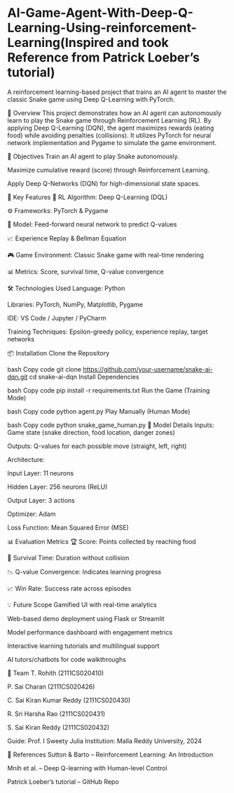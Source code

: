 # AI-Game-Agent-With-Deep-Q-Learning-Using-reinforcement-Learning(Inspired and took Reference from Patrick Loeber’s tutorial)
A reinforcement learning-based project that trains an AI agent to master the classic Snake game using Deep Q-Learning with PyTorch.

🧠 Overview
This project demonstrates how an AI agent can autonomously learn to play the Snake game through Reinforcement Learning (RL). By applying Deep Q-Learning (DQN), the agent maximizes rewards (eating food) while avoiding penalties (collisions). It utilizes PyTorch for neural network implementation and Pygame to simulate the game environment.

🎯 Objectives
Train an AI agent to play Snake autonomously.

Maximize cumulative reward (score) through Reinforcement Learning.

Apply Deep Q-Networks (DQN) for high-dimensional state spaces.

🔑 Key Features
🧠 RL Algorithm: Deep Q-Learning (DQL)

⚙️ Frameworks: PyTorch & Pygame

🧠 Model: Feed-forward neural network to predict Q-values

📈 Experience Replay & Bellman Equation

🎮 Game Environment: Classic Snake game with real-time rendering

📊 Metrics: Score, survival time, Q-value convergence

🛠️ Technologies Used
Language: Python

Libraries: PyTorch, NumPy, Matplotlib, Pygame

IDE: VS Code / Jupyter / PyCharm

Training Techniques: Epsilon-greedy policy, experience replay, target networks

📦 Installation
Clone the Repository

bash
Copy code
git clone https://github.com/your-username/snake-ai-dqn.git
cd snake-ai-dqn
Install Dependencies

bash
Copy code
pip install -r requirements.txt
Run the Game (Training Mode)

bash
Copy code
python agent.py
Play Manually (Human Mode)

bash
Copy code
python snake_game_human.py
🧪 Model Details
Inputs: Game state (snake direction, food location, danger zones)

Outputs: Q-values for each possible move (straight, left, right)

Architecture:

Input Layer: 11 neurons

Hidden Layer: 256 neurons (ReLU)

Output Layer: 3 actions

Optimizer: Adam

Loss Function: Mean Squared Error (MSE)

📊 Evaluation Metrics
🏆 Score: Points collected by reaching food

🧭 Survival Time: Duration without collision

📉 Q-value Convergence: Indicates learning progress

📈 Win Rate: Success rate across episodes

💡 Future Scope
Gamified UI with real-time analytics

Web-based demo deployment using Flask or Streamlit

Model performance dashboard with engagement metrics

Interactive learning tutorials and multilingual support

AI tutors/chatbots for code walkthroughs

🙌 Team
T. Rohith (2111CS020410)

P. Sai Charan (2111CS020426)

C. Sai Kiran Kumar Reddy (2111CS020430)

R. Sri Harsha Rao (2111CS020431)

S. Sai Kiran Reddy (2111CS020432)

Guide: Prof. I Sweety Julia
Institution: Malla Reddy University, 2024

📜 References
Sutton & Barto – Reinforcement Learning: An Introduction

Mnih et al. – Deep Q-learning with Human-level Control

Patrick Loeber’s tutorial – GitHub Repo

